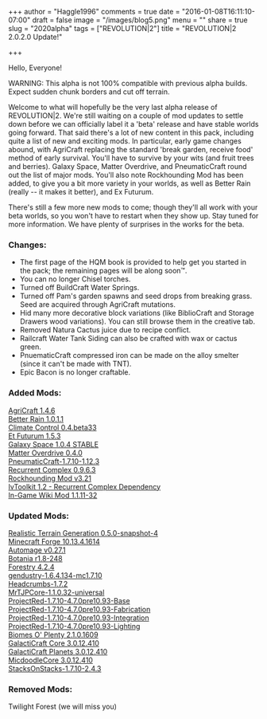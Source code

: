 +++
author = "Haggle1996"
comments = true
date = "2016-01-08T16:11:10-07:00"
draft = false
image = "/images/blog5.png"
menu = ""
share = true
slug = "2020alpha"
tags = ["REVOLUTION|2"]
title = "REVOLUTION|2 2.0.2.0 Update!"

+++

Hello, Everyone!

WARNING: This alpha is not 100% compatible with previous alpha builds. Expect sudden chunk borders and cut off terrain.

Welcome to what will hopefully be the very last alpha release of REVOLUTION|2. We're still waiting on a couple of mod updates to settle down before we can officially label it a 'beta' release and have stable worlds going forward. That said there's a lot of new content in this pack, including quite a list of new and exciting mods. In particular, early game changes abound, with AgriCraft replacing the standard 'break garden, receive food' method of early survival. You'll have to survive by your wits (and fruit trees and berries). Galaxy Space, Matter Overdrive, and PneumaticCraft round out the list of major mods. You'll also note Rockhounding Mod has been added, to give you a bit more variety in your worlds, as well as Better Rain (really -- it makes it better), and Ex Futurum.

There's still a few more new mods to come; though they'll all work with your beta worlds, so you won't have to restart when they show up. Stay tuned for more information. We have plenty of surprises in the works for the beta. 

### Changes:
- The first page of the HQM book is provided to help get you started in the pack; the remaining pages will be along soon™.
- You can no longer Chisel torches.
- Turned off BuildCraft Water Springs.
- Turned off Pam's garden spawns and seed drops from breaking grass. Seed are acquired through AgriCraft mutations.
- Hid many more decorative block variations (like BiblioCraft and Storage Drawers wood variations). You can still browse them in the creative tab.
- Removed Natura Cactus juice due to recipe conflict.
- Railcraft Water Tank Siding can also be crafted with wax or cactus green.
- PnuematicCraft compressed iron can be made on the alloy smelter (since it can't be made with TNT).
- Epic Bacon is no longer craftable.

### Added Mods:
[AgriCraft 1.4.6](http://minecraft.curseforge.com/projects/agricraft)  
[Better Rain 1.0.1.1](http://minecraft.curseforge.com/projects/better-rain)  
[Climate Control 0.4.beta33](http://minecraft.curseforge.com/projects/climate-control)  
[Et Futurum 1.5.3](http://minecraft.curseforge.com/projects/et-futurum)  
[Galaxy Space 1.0.4 STABLE](http://www.minecraftforum.net/forums/mapping-and-modding/minecraft-mods/2412548-1-7-10-galaxy-space-addon-for-galacticraft-3)  
[Matter Overdrive 0.4.0](http://minecraft.curseforge.com/projects/matter-overdrive)  
[PneumaticCraft-1.7.10-1.12.3](http://minecraft.curseforge.com/projects/pneumaticcraft)  
[Recurrent Complex 0.9.6.3](http://minecraft.curseforge.com/projects/recurrent-complex)  
[Rockhounding Mod v3.21](http://minecraft.curseforge.com/projects/rockhounding-mod)  
[IvToolkit 1.2 - Recurrent Complex Dependency](http://minecraft.curseforge.com/projects/ivtoolkit)  
[In-Game Wiki Mod 1.1.11-32](http://minecraft.curseforge.com/projects/in-game-wiki-mod)  
  
### Updated Mods:
[Realistic Terrain Generation 0.5.0-snapshot-4](https://github.com/Team-RTG/Realistic-Terrain-Generation/releases)  
[Minecraft Forge 10.13.4.1614](http://files.minecraftforge.net/maven/net/minecraftforge/forge/index_1.7.10.html)  
[Automage v0.27.1](http://minecraft.curseforge.com/mc-mods/222153-mod/files/2274094)  
[Botania r1.8-248](http://minecraft.curseforge.com/mc-mods/225643-mod/files/2274323)  
[Forestry 4.2.4](http://minecraft.curseforge.com/mc-mods/59751-mod/files/2272933)  
[gendustry-1.6.4.134-mc1.7.10](http://minecraft.curseforge.com/mc-mods/70492-mod/files/2272547)  
[Headcrumbs-1.7.2](http://minecraft.curseforge.com/mc-mods/222838-mod/files/2274328)  
[MrTJPCore-1.1.0.32-universal](http://minecraft.curseforge.com/mc-mods/229002-mod/files/2274178)  
[ProjectRed-1.7.10-4.7.0pre10.93-Base](http://minecraft.curseforge.com/mc-mods/228702-mod/files/2274225)  
[ProjectRed-1.7.10-4.7.0pre10.93-Fabrication](http://minecraft.curseforge.com/mc-mods/230111-mod/files/2274229)  
[ProjectRed-1.7.10-4.7.0pre10.93-Integration](http://minecraft.curseforge.com/mc-mods/229045-mod/files/2274228)  
[ProjectRed-1.7.10-4.7.0pre10.93-Lighting](http://minecraft.curseforge.com/mc-mods/229046-mod/files/2274230)  
[Biomes O' Plenty 2.1.0.1609](http://minecraft.curseforge.com/projects/biomes-o-plenty/files/2274003)  
[GalactiCraft Core 3.0.12.410](http://ci.micdoodle8.com/job/Galacticraft-1.7/changes)  
[GalactiCraft Planets 3.0.12.410](http://ci.micdoodle8.com/job/Galacticraft-1.7/changes)  
[MicdoodleCore 3.0.12.410](http://ci.micdoodle8.com/job/Galacticraft-1.7/changes)  
[StacksOnStacks-1.7.10-2.4.3](http://minecraft.curseforge.com/mc-mods/235753-mod/files/2274386)  
  
### Removed Mods:
Twilight Forest (we will miss you)  
